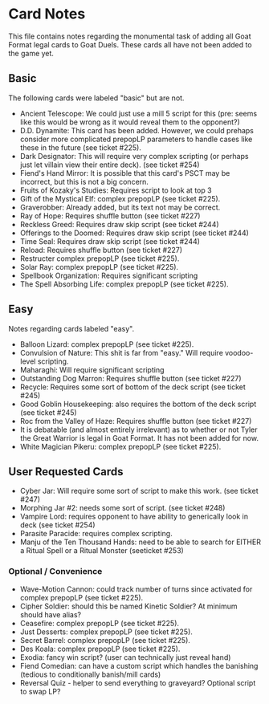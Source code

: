 # Card Notes

This file contains notes regarding the monumental task of adding all Goat Format legal cards to Goat Duels. These cards all have not been added to the game yet.

## Basic

The following cards were labeled "basic" but are not.

- Ancient Telescope: We could just use a mill 5 script for this (pre: seems like this would be wrong as it would reveal them to the opponent?)
- D.D. Dynamite: This card has been added. However, we could prehaps consider more complicated prepopLP parameters to handle cases like these in the future (see ticket #225).
- Dark Designator: This will require very complex scripting (or perhaps just let villain view their entire deck). (see ticket #254)
- Fiend's Hand Mirror: It is possible that this card's PSCT may be incorrect, but this is not a big concern.
- Fruits of Kozaky's Studies: Requires script to look at top 3
- Gift of the Mystical Elf: complex prepopLP (see ticket #225).
- Graverobber: Already added, but its text not may be correct.
- Ray of Hope: Requires shuffle button (see ticket #227)
- Reckless Greed: Requires draw skip script (see ticket #244)
- Offerings to the Doomed: Requires draw skip script (see ticket #244)
- Time Seal: Requires draw skip script (see ticket #244)
- Reload: Requires shuffle button (see ticket #227)
- Restructer complex prepopLP (see ticket #225).
- Solar Ray: complex prepopLP (see ticket #225).
- Spellbook Organization: Requires significant scripting
- The Spell Absorbing Life: complex prepopLP (see ticket #225).

## Easy

Notes regarding cards labeled "easy".

- Balloon Lizard: complex prepopLP (see ticket #225).
- Convulsion of Nature: This shit is far from "easy." Will require voodoo-level scripting.
- Maharaghi: Will require significant scripting
- Outstanding Dog Marron: Requires shuffle button (see ticket #227)
- Recycle: Requires some sort of bottom of the deck script (see ticket #245)
- Good Goblin Housekeeping: also requires the bottom of the deck script (see ticket #245)
- Roc from the Valley of Haze: Requires shuffle button (see ticket #227)
- It is debatable (and almost entirely irrelevant) as to whether or not Tyler the Great Warrior is legal in Goat Format. It has not been added for now.
- White Magician Pikeru: complex prepopLP (see ticket #225).

## User Requested Cards

- Cyber Jar: Will require some sort of script to make this work. (see ticket #247)
- Morphing Jar #2: needs some sort of script. (see ticket #248)
- Vampire Lord: requires opponent to have ability to generically look in deck (see ticket #254)
- Parasite Paracide: requires complex scripting.
- Manju of the Ten Thousand Hands: need to be able to search for EITHER a Ritual Spell or a Ritual Monster (seeticket #253)

### Optional / Convenience

- Wave-Motion Cannon: could track number of turns since activated for complex prepopLP (see ticket #225).
- Cipher Soldier: should this be named Kinetic Soldier? At minimum should have alias?
- Ceasefire: complex prepopLP (see ticket #225).
- Just Desserts: complex prepopLP (see ticket #225).
- Secret Barrel: complex prepopLP (see ticket #225).
- Des Koala: complex prepopLP (see ticket #225).
- Exodia: fancy win script? (user can technically just reveal hand)
- Fiend Comedian: can have a custom script which handles the banishing (tedious to conditionally banish/mill cards)
- Reversal Quiz - helper to send everything to graveyard? Optional script to swap LP?
